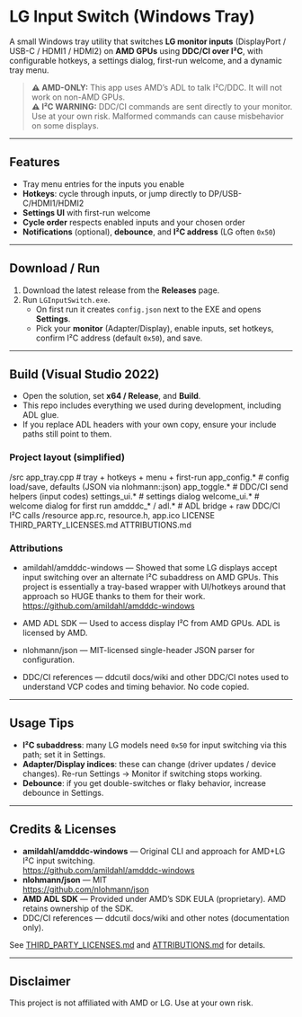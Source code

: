 # LG Input Switch (Windows Tray)

A small Windows tray utility that switches **LG monitor inputs** (DisplayPort / USB-C / HDMI1 / HDMI2) on **AMD GPUs** using **DDC/CI over I²C**, with configurable hotkeys, a settings dialog, first-run welcome, and a dynamic tray menu.

> **⚠ AMD-ONLY:** This app uses AMD’s ADL to talk I²C/DDC. It will not work on non-AMD GPUs.  
> **⚠ I²C WARNING:** DDC/CI commands are sent directly to your monitor. Use at your own risk. Malformed commands can cause misbehavior on some displays.

---

## Features
- Tray menu entries for the inputs you enable
- **Hotkeys**: cycle through inputs, or jump directly to DP/USB-C/HDMI1/HDMI2
- **Settings UI** with first-run welcome
- **Cycle order** respects enabled inputs and your chosen order
- **Notifications** (optional), **debounce**, and **I²C address** (LG often `0x50`)

---

## Download / Run
1. Download the latest release from the **Releases** page.
2. Run `LGInputSwitch.exe`.  
   - On first run it creates `config.json` next to the EXE and opens **Settings**.
   - Pick your **monitor** (Adapter/Display), enable inputs, set hotkeys, confirm I²C address (default `0x50`), and save.

---

## Build (Visual Studio 2022)
- Open the solution, set **x64 / Release**, and **Build**.
- This repo includes everything we used during development, including ADL glue.
- If you replace ADL headers with your own copy, ensure your include paths still point to them.

### Project layout (simplified)

/src
app_tray.cpp # tray + hotkeys + menu + first-run
app_config.* # config load/save, defaults (JSON via nlohmann::json)
app_toggle.* # DDC/CI send helpers (input codes)
settings_ui.* # settings dialog
welcome_ui.* # welcome dialog for first run
amdddc_* / adl.* # ADL bridge + raw DDC/CI I²C calls
/resource
app.rc, resource.h, app.ico
LICENSE
THIRD_PARTY_LICENSES.md
ATTRIBUTIONS.md

### Attributions

- amildahl/amdddc-windows — Showed that some LG displays accept input switching
  over an alternate I²C subaddress on AMD GPUs. This project is essentially a
  tray-based wrapper with UI/hotkeys around that approach so HUGE thanks to them for their work.
  https://github.com/amildahl/amdddc-windows

- AMD ADL SDK — Used to access display I²C from AMD GPUs. ADL is licensed by AMD.

- nlohmann/json — MIT-licensed single-header JSON parser for configuration.

- DDC/CI references — ddcutil docs/wiki and other DDC/CI notes used to understand
  VCP codes and timing behavior. No code copied.


---

## Usage Tips
- **I²C subaddress**: many LG models need `0x50` for input switching via this path; set it in Settings.
- **Adapter/Display indices**: these can change (driver updates / device changes). Re-run Settings → Monitor if switching stops working.
- **Debounce**: if you get double-switches or flaky behavior, increase debounce in Settings.

---

## Credits & Licenses
- **amildahl/amdddc-windows** — Original CLI and approach for AMD+LG I²C input switching.  
  https://github.com/amildahl/amdddc-windows
- **nlohmann/json** — MIT  
  https://github.com/nlohmann/json
- **AMD ADL SDK** — Provided under AMD’s SDK EULA (proprietary). AMD retains ownership of the SDK.
- DDC/CI references — ddcutil docs/wiki and other notes (documentation only).

See [THIRD_PARTY_LICENSES.md](./THIRD_PARTY_LICENSES.md) and [ATTRIBUTIONS.md](./ATTRIBUTIONS.md) for details.

---

## Disclaimer
This project is not affiliated with AMD or LG. Use at your own risk.
